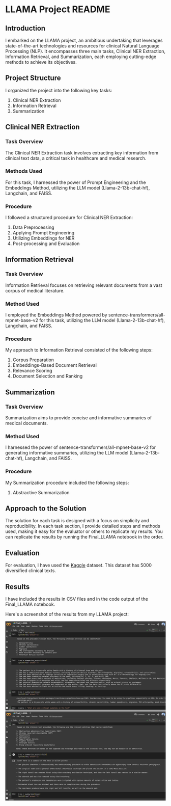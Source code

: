 # LLAMA Project README

## Introduction

I embarked on the LLAMA project, an ambitious undertaking that leverages state-of-the-art technologies and resources for clinical Natural Language Processing (NLP). It encompasses three main tasks, Clinical NER Extraction, Information Retrieval, and Summarization, each employing cutting-edge methods to achieve its objectives.

## Project Structure

I organized the project into the following key tasks:

1. Clinical NER Extraction
2. Information Retrieval
3. Summarization

## Clinical NER Extraction

### Task Overview

The Clinical NER Extraction task involves extracting key information from clinical text data, a critical task in healthcare and medical research.

### Methods Used

For this task, I harnessed the power of Prompt Engineering and the Embeddings Method, utilizing the LLM model (Llama-2-13b-chat-hf), Langchain, and FAISS.

### Procedure

I followed a structured procedure for Clinical NER Extraction:

1. Data Preprocessing
2. Applying Prompt Engineering
3. Utilizing Embeddings for NER
4. Post-processing and Evaluation

## Information Retrieval

### Task Overview

Information Retrieval focuses on retrieving relevant documents from a vast corpus of medical literature.

### Method Used

I employed the Embeddings Method powered by sentence-transformers/all-mpnet-base-v2 for this task, utilizing the LLM model (Llama-2-13b-chat-hf), Langchain, and FAISS.

### Procedure

My approach to Information Retrieval consisted of the following steps:

1. Corpus Preparation
2. Embeddings-Based Document Retrieval
3. Relevance Scoring
4. Document Selection and Ranking

## Summarization

### Task Overview

Summarization aims to provide concise and informative summaries of medical documents.

### Method Used

I harnessed the power of sentence-transformers/all-mpnet-base-v2 for generating informative summaries, utilizing the LLM model (Llama-2-13b-chat-hf), Langchain, and FAISS.

### Procedure

My Summarization procedure included the following steps:


1. Abstractive Summarization


## Approach to the Solution

The solution for each task is designed with a focus on simplicity and reproducibility. In each task section, I provide detailed steps and methods used, making it easy for the evaluator or others to replicate my results. You can replicate the results by running the Final_LLAMA notebook in the order. 

## Evaluation

For evaluation, I have used the [Kaggle](https://www.kaggle.com/datasets/tboyle10/medicaltranscriptions) dataset. This dataset has 5000 diversified clinical texts. 

## Results

I have included the results in CSV files and in the code output of the Final_LLAMA notebook. 

Here's a screenshot of the results from my LLAMA project:

![Results Screenshot](llama_1.png)
![Results Screenshot](llama_2.png)



